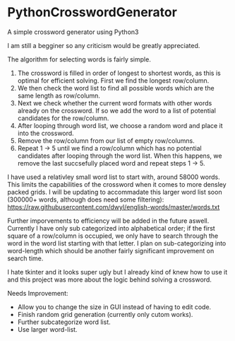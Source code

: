 # PythonCrosswordGenerator
A simple crossword generator using Python3

I am still a begginer so any criticism would be greatly appreciated.

The algorithm for selecting words is fairly simple. 
1) The crossword is filled in order of longest to shortest words, as this is optimal for efficient solving. First we find the longest        row/column.
2) We then check the word list to find all possible words which are the same length as row/column.
3) Next we check whether the current word formats with other words already on the crossword. If so we add the word to a list of potential    candidates for the row/column.
4) After looping through word list, we choose a random word and place it into the crossword.
5) Remove the row/column from our list of empty row/columns.
6) Repeat 1 -> 5 until we find a row/column which has no potential candidates after looping through the word list. When this happens, we      remove the last succsefully placed word and repeat steps 1 -> 5. 

I have used a relativley small word list to start with, around 58000 words. This limits the capabilities of the crossword when it comes to more densley packed grids. I will be updating to accommadate this larger word list soon (300000+ words, although does need some filtering): 
https://raw.githubusercontent.com/dwyl/english-words/master/words.txt

Further imporvements to efficiency will be added in the future aswell. Currently I have only sub categorized into alphabetical order; if the first square of a row/column is occupied, we only have to search through the word in the word list starting with that letter. I plan on sub-categorizing into word-length which should be another fairly significant improvement on search time.

I hate tkinter and it looks super ugly but I already kind of knew how to use it and this project was more about the logic behind solving a crossword.

Needs Improvement:

- Allow you to change the size in GUI instead of having to edit code.
- Finish random grid generation (currently only cutom works).
- Further subcategorize word list. 
- Use larger word-list.


